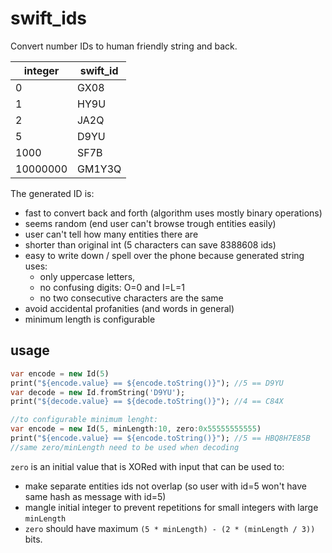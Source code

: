 # swift_ids

Convert number IDs to human friendly string and back.

| integer | swift_id |
|---|--------|
| 0 | GX08 |
| 1 | HY9U |
| 2 | JA2Q |
| 5 | D9YU |
| 1000 | SF7B |
| 10000000 | GM1Y3Q |

The generated ID is:

* fast to convert back and forth (algorithm uses mostly binary operations)
* seems random (end user can't browse trough entities easily)
* user can't tell how many entities there are
* shorter than original int (5 characters can save 8388608 ids)
* easy to write down / spell over the phone because generated string uses:
  * only uppercase letters,
  * no confusing digits: O=0 and I=L=1
  * no two consecutive characters are the same
* avoid accidental profanities (and words in general)
* minimum length is configurable

## usage
```dart
var encode = new Id(5)
print("${encode.value} == ${encode.toString()}"); //5 == D9YU
var decode = new Id.fromString('D9YU');
print("${decode.value} == ${decode.toString()}"); //4 == C84X

//to configurable minimum lenght:
var encode = new Id(5, minLength:10, zero:0x55555555555)
print("${encode.value} == ${encode.toString()}"); //5 == HBQ8H7E85B
//same zero/minLength need to be used when decoding
```

`zero` is an initial value that is XORed with input that can be used to:
* make separate entities ids not overlap (so user with id=5 won't have same hash as message with id=5)
* mangle initial integer to prevent repetitions for small integers with large `minLength`
* `zero` should have maximum `(5 * minLength) - (2 * (minLength / 3))` bits.
